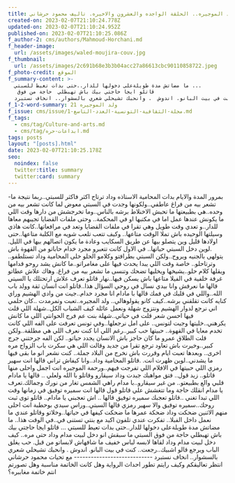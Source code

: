 ```yaml
---
title: رواية ولد الموجيره.. الحلقة الواجده والعشرون والاخيره. تاليف محمود حرشاني
created-on: 2023-02-07T21:10:24.778Z
updated-on: 2023-02-07T21:10:24.952Z
published-on: 2023-02-07T21:10:25.086Z
f_author-2: cms/authors/Mahmoud-Horchani.md
f_header-image:
  url: /assets/images/waled-moujira-couv.jpg
f_thumbnail:
  url: /assets/images/2c691b68e3b3b04acc27a86613cbc90110858722.jpeg
f_photo-credit: الموقع
f_summary-content: >-
  ما مضاتش مدة طويلةعلى دخولها للدار..حتى بدات تعيط للسبتي ...
   قاتلو ايجا حاجتي بيك باش تهبطلي  حاجة من فوق  
  السبتي ما سبقش انو دخل لبيت مدام وداد حتى مره.. كيف دخل  لبيت مدام وداد لقاها  لابسه لباس خفيف  ما شافهاش لابساتو   من قبل. حب يغلق الباب ويرجع   قالو اشبيك..رجعت.. كنت في بيت البانو. اندوش  . وانحبك تشيحلي شعري بالسشوار.. انخاف نستبرد
f_1-2-word-summary: ولد الموجيره 21
f_issue: cms/issue/مجلة-الثقافية-التونسية-العدد-التاسع-1.md
f_tags:
  - cms/tag/Culture-and-arts.md
  - cms/tag/ابداعات-حره.md
tags: posts
layout: "[posts].html"
date: 2023-02-07T21:10:25.178Z
seo:
  noindex: false
  twitter:title: summary
  twitter:card: summary
---
```

-بمرور المدة والايام بدات المحامية الاستاذه وداد ترتاح اكثر فاكثر للسبتي..ربما نتيجة ما تشعر بيه من فراغ عاطفي..ولكونها وجدت في السبتي معوض لما كانت تشعر بيه من وحده..هي بطبيعتها ما تحبش الاخنلاط برشه بالناس..وما تخرجشش من دارها وقت اللي ما يكونش عندها عمل اما في مكتبها او في المحكمة.. وحتى  ملفات القضايا تجيبهم معاها للدار..و تعدي وقت طويل وهي تقرا في ملفات القضايا وتعد في مرافعاتها..كانت هاذي وسيلتها الوحيده باش تملا الوقت متاعها.. وكيف تتعب تلعب  شويه مع الكلبة متاعها..حتى اولادها قليل وين يتصلو بيها عن طريق السكايب وعادة ما يكون اتصالهم بيها في الليل. .لوين دخل السبتي حياتها.. في الاول كانت تتعبرو مجرد خدام حاباتو من القهوة باش يتولهى بالجنيه ويروح..ولكن السبتي بطرافتو وكلامو الحلو خلى المحامية وداد تستلطفو.. وترتاحلو.. خاصة وقت اللي يبدا يحدث فيها على مغامراتو..ما كانش يشد روحو قدامها ويقلها كلام حلو..يشيخها ويخليها تضحك وتنسى ما تشعر بيه من فراغ. وهاك علاش عطاتو غرفة  خلفية في الفيلا متاعها باش يسكن فيها..نهار قاتلو تعرف علاش ارتحتلك يا السيتي قالها ما نعرفش وانا بيدي نسال في روحي  السؤال هذا..قاتلو انت انسان ثقة وولد باب الله..واللي في قلبك في  فمك قالها  با مادام انا مجرد خدام..جيت من وادي الهشيم وراي كنايه كانت تقلقني برشه..كيف   كانو يقولوهالي.. ولد المجيره..تعبت وتمرمدت ..كان حلمي اني نرجع لدوار الهشيم ونتزوج شهلة ونعمل عائلة كيف الشباب الكل..شهلة اللي قلت فيها احسن شعر قلت في حياتي..شهلة بنت عم فرج الحوانتي اللي ما كانش يكرهني..خليتها وجيت لتونس.. على امل نرجعلها..وفي تونس تعرفت على الفه اللي كانت تخدم معايا في القهوة.. حبيتها حب كبير..رغم اللي انا كنت نعرف اللي هي مطلقة..ولكن قلت الطلاق  عمرو ما كان حاجز باش الانسان يجدد حياتو.. لكن الفه جرحتني جرج كبير..وخيرت باش تعاود ترجع تقرا من جديد وقالت اللي هي سكرت باب الزواج مره اخرى.. وبعدها تعبت ايام وقررت باش نخرج من البلاد جملة.. كنت نشعر انو ما بقى فيها ما يشدني..لوين ظهرت انت. .قاتلو المحامية وداد..وانا كيفاش تراني قالها انت سهير رمزي اللي حبيتها في الافلام اللي تفرجت فيهم..ورحمة الموجيره انت اجمل واحلى منها  قاتلو.. زيد قول.. فتق مواهبك  جبدت وداد سيقارو وقاتلو با الله  ولعلي  .. قالها يا مادام  قلبي والع بطبيعتو.. من غير سيقارو..با مدام راهي الشمس تغار من نورك وجمالك.تعرف يا مدام انقلك حاجة وما تتغشش علي قاتلو قول قالها انت سميره توفيق في زمانها وقت اللي تبدا تغني ..قاتلو تعجبك سميره توفيق قالها .. اش تعجبني يا مادام.. قاتلو توى ثبت روحك..سميره توفيق والا سهير رمزي قالها السبتي..وراس سيدي بوحطبة انت احلى منهم الاثنين ضحكت وداد ضحكة عمرها ما ضحكت كيفها في حياتها..وخلاتو وقاتلو عندي ما نعمل داخل الفبلا.. تفكرت عندي تلفون اكيد  مع بنتي  تستنى في..في الوقت هذا.. ما مضاتش مدة طويلةعلى دخولها للدار..حتى بدات تعيط للسبتي ... قاتلو ايجا حاجتي بيك باش تهبطلي  حاجة من فوق السبتي ما سبقش انو دخل لبيت مدام وداد حتى مره.. كيف دخل  لبيت مدام وداد لقاها  لابسه لباس خفيف  ما شافهاش لابساتو   من قبل. حب يغلق الباب ويرجع   قالو اشبيك..رجعت.. كنت في بيت البانو. اندوش  . وانحبك تشيحلي شعري بالسشوار.. انخاف نستبرد ---------------------------- مع تحيات محمود حرشاني انتظر تعاليقكم وكيف رايتم تطور احداث الرواية  وهل كانت الخاتمة مناسبة وهل تصورتم  انتم خاتمة مغاببره؟